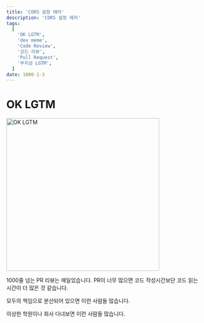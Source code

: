 ```yaml
---
title: 'CORS 설정 에러'
description: 'CORS 설정 에러'
tags:
  [
    'OK LGTM',
    'dev meme',
    'Code Review',
    '코드 리뷰',
    'Pull Request',
    '무지성 LGTM',
  ]
date: 1000-1-3
---
```


# OK LGTM

<p className="center">
<img src="https://user-images.githubusercontent.com/84452145/223464994-cadefd60-86f2-426a-911e-cc9d7ee12a9e.png" width="400px" alt="OK LGTM"></img>
</p>

1000줄 넘는 PR 리뷰는 매일있습니다. PR이 너무 많으면 코드 작성시간보단 코드 읽는 시간이 더 많은 것 같습니다.

모두의 책임으로 분산되어 있으면 이런 사람들 많습니다.

이상한 학원이나 회사 다녀보면 이런 사람들 많습니다.
